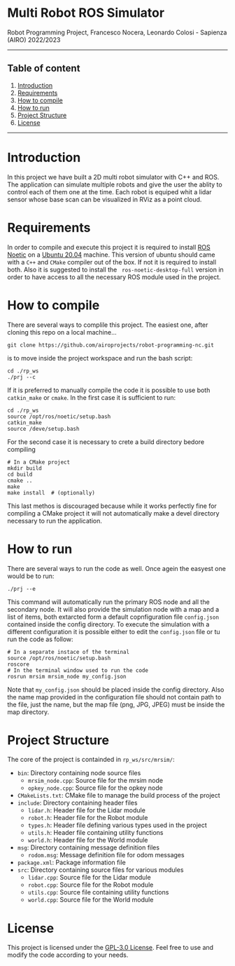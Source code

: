 # Multi Robot ROS Simulator
Robot Programming Project, Francesco Nocera, Leonardo Colosi - Sapienza (AIRO) 2022/2023

---
## Table of content
1. [Introduction](#introduction)
2. [Requirements](#requirements)
3. [How to compile](#how-to-compile)
4. [How to run](#how-to-run)
5. [Project Structure](#project-structure)
6. [License](#license)
---

# Introduction
In this project we have built a 2D multi robot simulator with C++ and ROS. The application can simulate multiple robots and give the user the ablity to control each of them one at the time. Each robot is equiped whit a lidar sensor whose base scan can be visualized in RViz as a point cloud.    

# Requirements
In order to compile and execute this project it is required to install [ROS Noetic](https://wiki.ros.org/noetic/Installation/Ubuntu) on a [Ubuntu 20.04](https://releases.ubuntu.com/focal/) machine. This version of ubuntu should came with a `C++` and `CMake` compiler out of the box. If not it is required to install both. Also it is suggested to install the ` ros-noetic-desktop-full` version in order to have access to all the necessary ROS module used in the project.

# How to compile
There are several ways to complile this project. The easiest one, after cloning this repo on a local machine...
```code 
git clone https://github.com/airoprojects/robot-programming-nc.git
```
is to move inside the project workspace and run the bash script:
```code
cd ./rp_ws
./prj --c
```
If it is preferred to manually compile the code it is possible to use both `catkin_make` or `cmake`.
In the first case it is sufficient to run:
```code
cd ./rp_ws
source /opt/ros/noetic/setup.bash
catkin_make
source /deve/setup.bash
```
For the second case it is necessary to crete a build directory bedore compiling
```code
# In a CMake project
mkdir build
cd build
cmake ..
make
make install  # (optionally)
```
This last methos is discouraged because while it works perfectly fine for compiling a CMake project it will not automatically make a devel directory necessary to run the application.

# How to run
There are several ways to run the code as well. Once agein the easyest one would be to run:
```code
./prj --e
```
This command will automatically run the primary ROS node and all the secondary node. It will also provide the simulation node with a map and a list of items, both extarcted form a default copnfiguration file `config.json` contained inside the config directory.
To execute the simulation with a different configuration it is possible either to edit the `config.json` file or tu run the code as follow:
```code
# In a separate instace of the terminal
source /opt/ros/noetic/setup.bash
roscore
# In the terminal window used to run the code
rosrun mrsim mrsim_node my_config.json
```
Note that `my_config.json` should be placed inside the config directory. Also the name map provided in the configuration file should not contain path to the file, just the name, but the map file (png, JPG, JPEG) must be inside the map directory. 

# Project Structure
The core of the project is containded in `rp_ws/src/mrsim/`:

- `bin`: Directory containing node source files
  - `mrsim_node.cpp`: Source file for the mrsim node
  - `opkey_node.cpp`: Source file for the opkey node
- `CMakeLists.txt`: CMake file to manage the build process of the project
- `include`: Directory containing header files
  - `lidar.h`: Header file for the Lidar module
  - `robot.h`: Header file for the Robot module
  - `types.h`: Header file defining various types used in the project
  - `utils.h`: Header file containing utility functions
  - `world.h`: Header file for the World module
- `msg`: Directory containing message definition files
  - `rodom.msg`: Message definition file for odom messages
- `package.xml`: Package information file
- `src`: Directory containing source files for various modules
  - `lidar.cpp`: Source file for the Lidar module
  - `robot.cpp`: Source file for the Robot module
  - `utils.cpp`: Source file containing utility functions
  - `world.cpp`: Source file for the World module


# License
This project is licensed under the [GPL-3.0 License](LICENSE). Feel free to use and modify the code according to your needs.
